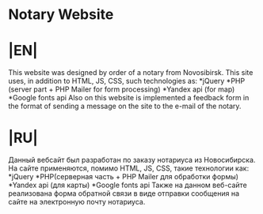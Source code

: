 # Notary Website

# |EN|

This website was designed by order of a notary from Novosibirsk. This site uses, in addition to HTML, JS, CSS, such technologies as:
*jQuery
*PHP (server part + PHP Mailer for form processing)
*Yandex api (for map)
*Google fonts api
Also on this website is implemented a feedback form in the format of sending a message on the site to the e-mail of the notary.

# |RU|

Данный вебсайт был разработан по заказу нотариуса из Новосибирска. На сайте применяются, помимо HTML, JS, CSS, такие технологии как:
*jQuery
*PHP(серверная часть + PHP Mailer для обработки формы)
*Yandex api (для карты)
*Google fonts api
Также на данном веб-сайте реализована форма обратной связи в виде отправки сообщения на сайте на электронную почту нотариуса.
